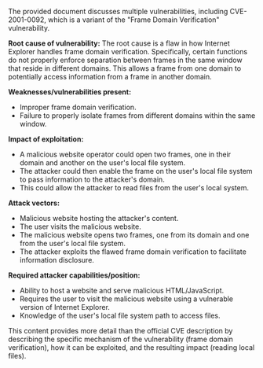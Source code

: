 The provided document discusses multiple vulnerabilities, including CVE-2001-0092, which is a variant of the "Frame Domain Verification" vulnerability.

**Root cause of vulnerability:**
The root cause is a flaw in how Internet Explorer handles frame domain verification. Specifically, certain functions do not properly enforce separation between frames in the same window that reside in different domains. This allows a frame from one domain to potentially access information from a frame in another domain.

**Weaknesses/vulnerabilities present:**
- Improper frame domain verification.
- Failure to properly isolate frames from different domains within the same window.

**Impact of exploitation:**
- A malicious website operator could open two frames, one in their domain and another on the user's local file system.
- The attacker could then enable the frame on the user's local file system to pass information to the attacker's domain.
- This could allow the attacker to read files from the user's local system.

**Attack vectors:**
- Malicious website hosting the attacker's content.
- The user visits the malicious website.
- The malicious website opens two frames, one from its domain and one from the user's local file system.
- The attacker exploits the flawed frame domain verification to facilitate information disclosure.

**Required attacker capabilities/position:**
- Ability to host a website and serve malicious HTML/JavaScript.
- Requires the user to visit the malicious website using a vulnerable version of Internet Explorer.
- Knowledge of the user's local file system path to access files.

This content provides more detail than the official CVE description by describing the specific mechanism of the vulnerability (frame domain verification), how it can be exploited, and the resulting impact (reading local files).
